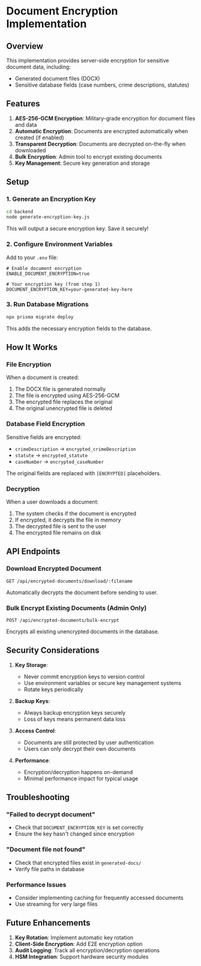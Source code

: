 # Document Encryption Implementation

## Overview

This implementation provides server-side encryption for sensitive document data, including:
- Generated document files (DOCX)
- Sensitive database fields (case numbers, crime descriptions, statutes)

## Features

1. **AES-256-GCM Encryption**: Military-grade encryption for document files and data
2. **Automatic Encryption**: Documents are encrypted automatically when created (if enabled)
3. **Transparent Decryption**: Documents are decrypted on-the-fly when downloaded
4. **Bulk Encryption**: Admin tool to encrypt existing documents
5. **Key Management**: Secure key generation and storage

## Setup

### 1. Generate an Encryption Key

```bash
cd backend
node generate-encryption-key.js
```

This will output a secure encryption key. Save it securely!

### 2. Configure Environment Variables

Add to your `.env` file:

```env
# Enable document encryption
ENABLE_DOCUMENT_ENCRYPTION=true

# Your encryption key (from step 1)
DOCUMENT_ENCRYPTION_KEY=your-generated-key-here
```

### 3. Run Database Migrations

```bash
npx prisma migrate deploy
```

This adds the necessary encryption fields to the database.

## How It Works

### File Encryption

When a document is created:
1. The DOCX file is generated normally
2. The file is encrypted using AES-256-GCM
3. The encrypted file replaces the original
4. The original unencrypted file is deleted

### Database Field Encryption

Sensitive fields are encrypted:
- `crimeDescription` → `encrypted_crimeDescription`
- `statute` → `encrypted_statute`
- `caseNumber` → `encrypted_caseNumber`

The original fields are replaced with `[ENCRYPTED]` placeholders.

### Decryption

When a user downloads a document:
1. The system checks if the document is encrypted
2. If encrypted, it decrypts the file in memory
3. The decrypted file is sent to the user
4. The encrypted file remains on disk

## API Endpoints

### Download Encrypted Document
```
GET /api/encrypted-documents/download/:filename
```
Automatically decrypts the document before sending to user.

### Bulk Encrypt Existing Documents (Admin Only)
```
POST /api/encrypted-documents/bulk-encrypt
```
Encrypts all existing unencrypted documents in the database.

## Security Considerations

1. **Key Storage**: 
   - Never commit encryption keys to version control
   - Use environment variables or secure key management systems
   - Rotate keys periodically

2. **Backup Keys**: 
   - Always backup encryption keys securely
   - Loss of keys means permanent data loss

3. **Access Control**: 
   - Documents are still protected by user authentication
   - Users can only decrypt their own documents

4. **Performance**: 
   - Encryption/decryption happens on-demand
   - Minimal performance impact for typical usage

## Troubleshooting

### "Failed to decrypt document"
- Check that `DOCUMENT_ENCRYPTION_KEY` is set correctly
- Ensure the key hasn't changed since encryption

### "Document file not found"
- Check that encrypted files exist in `generated-docs/`
- Verify file paths in database

### Performance Issues
- Consider implementing caching for frequently accessed documents
- Use streaming for very large files

## Future Enhancements

1. **Key Rotation**: Implement automatic key rotation
2. **Client-Side Encryption**: Add E2E encryption option
3. **Audit Logging**: Track all encryption/decryption operations
4. **HSM Integration**: Support hardware security modules